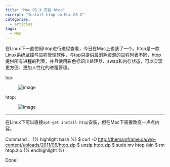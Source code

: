 ```yaml
---
title: "Mac OS X 安装 htop"
excerpt: "Install htop on Mac OS X"
categories:
  - articles
tags:
  - Mac
---
```



在Linux下一直使用htop进行进程查看，今日在Mac上也装了一个。htop是一款Linux系统监控与进程管理软件，与top只提供最消耗资源的进程列表不同，htop提供所有进程的列表，并且使用彩色标识出处理器、swap和内存状态，可以实现更方便、更加人性化的进程管理。

top:

<figure >
<img src="https://shangyblog-1256840873.cos.ap-beijing.myqcloud.com/top.png" alt="image">
</figure>

htop:
<figure >
<img src="https://shangyblog-1256840873.cos.ap-beijing.myqcloud.com/htop.png" alt="image">
</figure>

---
在Linux下可以直接`apt-get install htop`安装，但在Mac下需要改变一点点内容。

Command：
{% highlight bash %}
$ curl -O http://themainframe.ca/wp-content/uploads/2011/06/htop.zip
$ unzip htop.zip
$ sudo mv htop /bin
$ rm htop.zip
{% endhighlight %}

Done!


